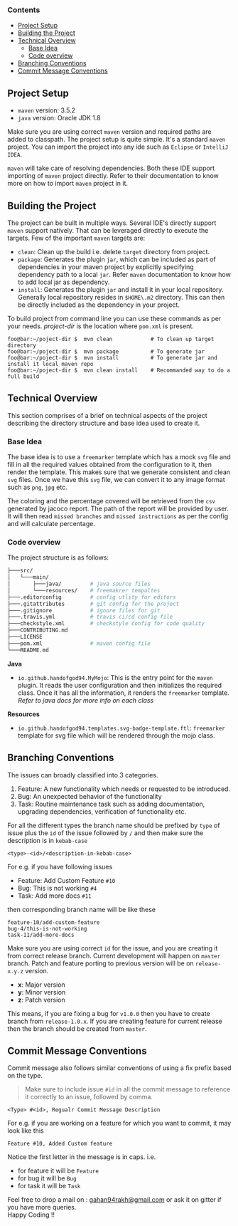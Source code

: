### Contents
- [Project Setup](#project-setup)
- [Building the Project](#building-the-project)
- [Technical Overview](#technical-overview)
  - [Base Idea](#base-idea)
  - [Code overview](#code-overview)
- [Branching Conventions](#branching-conventions)
- [Commit Message Conventions](#commit-message-conventions)

## Project Setup
* `maven` version: 3.5.2
* `java` version: Oracle JDK 1.8

Make sure you are using correct `maven` version and required paths are added to classpath.
The project setup is quite simple. It's a standard `maven` project.
You can import the project into any ide such as `Eclipse` or `IntelliJ IDEA`.

`maven` will take care of resolving dependencies.
Both these IDE support importing of `maven` project directly.
Refer to their documentation to know more on how to import `maven` project in it.

## Building the Project
The project can be built in multiple ways. Several IDE's directly support `maven` support natively.
That can be leveraged directly to execute the targets. Few of the important `maven` targets are:
* `clean`: Clean up the build i.e. delete `target` directory from project.
* `package`: Generates the plugin `jar`, which can be included as part of dependencies in your maven
project by explicitly specifying dependency path to a local `jar`.
Refer `maven` documentation to know how to add local jar as dependency.
* `install`: Generates the plugin `jar` and install it in your local repository. Generally local repository
resides in `$HOME\.m2` directory. This can then be directly included as the dependency in your project.

To build project from command line you can use these commands as per your needs.
*project-dir* is the location where `pom.xml` is present.
```console
foo@bar:~/poject-dir $  mvn clean            # To clean up target directory
foo@bar:~/poject-dir $  mvn package          # To generate jar
foo@bar:~/poject-dir $  mvn install          # To generate jar and install it local maven repo
foo@bar:~/poject-dir $  mvn clean install    # Recommanded way to do a full build
```


## Technical Overview
This section comprises of a brief on technical aspects of the project describing the directory
structure and base idea used to create it.

### Base Idea
The base idea is to use a `freemarker` template which has a mock `svg` file and
fill in all the required values obtained from the configuration to it, then render the
template. This makes sure that we generate consistent and clean `svg` files.
Once we have this `svg` file, we can convert it to any image format such as `png`, `jpg`
etc.

The coloring and the percentage covered will be retrieved from the `csv` generated by
jacoco report. The path of the report will be provided by user. It will then read
`missed branches` and `missed instructions` as per the config and will calculate percentage.

### Code overview
The project structure is as follows:
```bash
├───src/
│   └───main/
│       ├───java/         # java source files
│       └───resources/    # freemakrer tempaltes
├───.editorconfig         # config utlity for editors
├───.gitattributes        # git config for the project
├───.gitignore            # ignore files for git
├───.travis.yml           # travis ci/cd config file
├───checkstyle.xml        # checkstyle config for code quality
├───CONTRIBUTING.md
├───LICENSE
├───pom.xml               # maven config file
└───README.md
```

**Java**
* `io.github.handofgod94.MyMojo`: This is the entry point for the `maven` plugin.
It reads the user configuration and then initializes the required class.
Once it has all the information, it renders the `freemarker` template.
*Refer to java docs for more info on each class*

**Resources**
* `io.github.handofgod94.templates.svg-badge-template.ftl`:
`freemarker` template for svg file which will be rendered through the mojo class.

## Branching Conventions
The issues can broadly classified into 3 categories.
1. Feature: A new functionality which needs or requested to be introduced.
2. Bug: An unexpected behavior of the functionality
3. Task: Routine maintenance task such as adding documentation, upgrading dependencies, verification of functionality etc.

For all the different types the branch name should be prefixed by `type` of issue plus the `id` of the issue
followed by `/` and then make sure the description is in `kebab-case`

```
<type>-<id>/<description-in-kebab-case>
```

For e.g. if you have following issues
* Feature: Add Custom Feature `#10`
* Bug: This is not working `#4`
* Task: Add more docs `#11`

then corresponding branch name will be like these

```
feature-10/add-custom-feature
bug-4/this-is-not-working
task-11/add-more-docs
```

Make sure you are using correct `id` for the issue, and you are creating it from correct release branch.
Current development will happen on `master` branch.
Patch and feature porting to previous version will be on `release-x.y.z` version.
* **x**: Major version
* **y**: Minor version
* **z**: Patch version

This means, if you are fixing a bug for `v1.0.0` then you have to create branch from `release-1.0.x`.
If you are creating feature for current release then the branch should be created from `master`.

## Commit Message Conventions
Commit message also follows similar conventions of using a fix prefix based on the type.
> Make sure to include issue `#id` in all the commit message to reference it correctly to an issue, followed by comma.

```
<Type> #<id>, Regualr Commit Message Description
```

For e.g. if you are working on a feature for which you want to commit,
it may look like this

```
Feature #10, Added Custom feature
```
Notice the first letter in the message is in caps. i.e.
* for feature it will be `Feature`
* for bug it will be `Bug`
* for task it will be `Task`

Feel free to drop a mail on : gahan94rakh@gmail.com or ask it on gitter if you have more queries.  
Happy Coding !!
